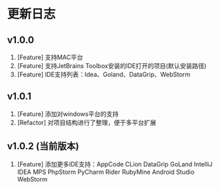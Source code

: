 # 更新日志

## v1.0.0

1. [Feature]   支持MAC平台
2. [Feature]   支持JetBrains Toolbox安装的IDE打开的项目(默认安装路径)
3. [Feature]   IDE支持列表：Idea、Goland、DataGrip、WebStorm

## v1.0.1

1. [Feature]   添加对windows平台的支持
2. [Refactor]  对项目结构进行了整理，便于多平台扩展

## v1.0.2 (当前版本)

1. [Feature]   添加更多IDE支持：AppCode CLion DataGrip GoLand IntelliJ IDEA MPS PhpStorm PyCharm Rider RubyMine Android Studio WebStorm

